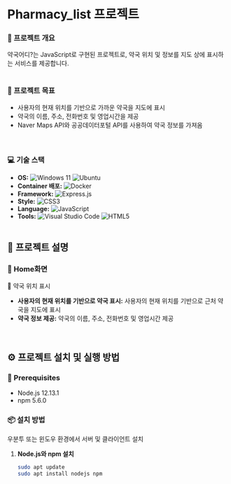 # Pharmacy_list 프로젝트


### 📖 프로젝트 개요
약국어디?는 JavaScript로 구현된 프로젝트로, 약국 위치 및 정보를 지도 상에 표시하는 서비스를 제공합니다.
<br/><br/>

### 🚀 프로젝트 목표
- 사용자의 현재 위치를 기반으로 가까운 약국을 지도에 표시
- 약국의 이름, 주소, 전화번호 및 영업시간을 제공
- Naver Maps API와 공공데이터포털 API를 사용하여 약국 정보를 가져옴
<br/><br/><br/>

### 💻 기술 스택
- **OS:** ![Windows 11](https://img.shields.io/badge/Windows%2011-%230079d5.svg?style=for-the-badge&logo=Windows%2011&logoColor=white) ![Ubuntu](https://img.shields.io/badge/Ubuntu-E95420?style=for-the-badge&logo=ubuntu&logoColor=white)
- **Container 배포:** ![Docker](https://img.shields.io/badge/docker-%230db7ed.svg?style=for-the-badge&logo=docker&logoColor=white)
- **Framework:** ![Express.js](https://img.shields.io/badge/express.js-%23404d59.svg?style=for-the-badge&logo=express&logoColor=%2361DAFB)
- **Style:** ![CSS3](https://img.shields.io/badge/css3-%231572B6.svg?style=for-the-badge&logo=css3&logoColor=white)
- **Language:** ![JavaScript](https://img.shields.io/badge/javascript-%23323330.svg?style=for-the-badge&logo=javascript&logoColor=%23F7DF1E)
- **Tools:** ![Visual Studio Code](https://img.shields.io/badge/Visual%20Studio%20Code-0078d7.svg?style=for-the-badge&logo=visual-studio-code&logoColor=white) ![HTML5](https://img.shields.io/badge/html5-%23E34F26.svg?style=for-the-badge&logo=html5&logoColor=white)
<br/><br/>

## 📝 프로젝트 설명

### 💼 Home화면
📌 약국 위치 표시<br/>
- **사용자의 현재 위치를 기반으로 약국 표시:** 사용자의 현재 위치를 기반으로 근처 약국을 지도에 표시<br/>
- **약국 정보 제공:** 약국의 이름, 주소, 전화번호 및 영업시간 제공<br/><br/><br/>

## ⚙️ 프로젝트 설치 및 실행 방법

### 📝 Prerequisites
- Node.js 12.13.1
- npm 5.6.0

### 📦 설치 방법
우분투 또는 윈도우 환경에서 서버 및 클라이언트 설치<br/>

1. **Node.js와 npm 설치**
   ```sh
   sudo apt update
   sudo apt install nodejs npm
